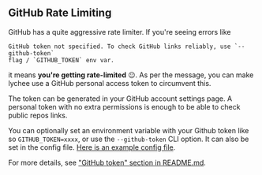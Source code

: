 ## GitHub Rate Limiting

GitHub has a quite aggressive rate limiter.
If you're seeing errors like

```
GitHub token not specified. To check GitHub links reliably, use `--github-token`
flag / `GITHUB_TOKEN` env var.
```

it means **you're getting rate-limited** 😐. As per the message, you can make lychee
use a GitHub personal access token to circumvent this.

The token can be generated in your GitHub account settings page. A personal
token with no extra permissions is enough to be able to check public repos
links.

You can optionally set an environment variable with your Github token like so
`GITHUB_TOKEN=xxxx`, or use the `--github-token` CLI option. It can also be set
in the config file. [Here is an example config file][config-file].

For more details, see ["GitHub token" section in
README.md](https://github.com/lycheeverse/lychee#github-token).

[config-file]: https://github.com/lycheeverse/lychee/blob/master/lychee.example.toml
